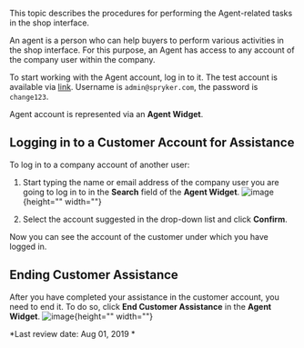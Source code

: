 This topic describes the procedures for performing the Agent-related tasks in the shop interface.

An agent is a person who can help buyers to perform various activities in the shop interface. For this purpose, an Agent has access to any account of the company user within the company.

To start working with the Agent account, log in to it. The test account is available via [link](http://www.b2b.demo-spryker.com/agent/login). Username is `admin@spryker.com`, the password is `change123`.

Agent account is represented via an **Agent Widget**.

## Logging in to a Customer Account for Assistance

To log in to a company account of another user:

1. Start typing the name or email address of the company user you are going to log in to in the **Search** field of the **Agent Widget**.
![image](https://spryker.s3.eu-central-1.amazonaws.com/docs/User+Guides/Shop+User+Guides/Agent+Account/agent-account-search.png){height="" width=""}

2. Select the account suggested in the drop-down list and click **Confirm**.

Now you can see the account of the customer under which you have logged in.

## Ending Customer Assistance

After you have completed your assistance in the customer account, you need to end it. To do so, click **End Customer Assistance** in the **Agent Widget**.
![image](https://spryker.s3.eu-central-1.amazonaws.com/docs/User+Guides/Shop+User+Guides/Agent+Account/end-customer-assistance.png){height="" width=""}

*Last review date: Aug 01, 2019 *